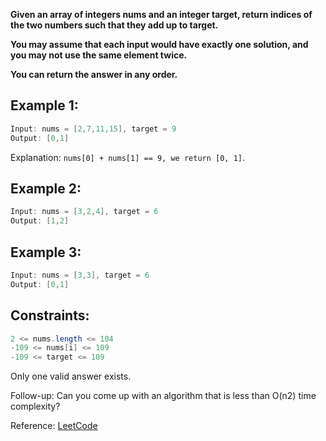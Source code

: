 **Given an array of integers nums and an integer target, return indices of the two numbers such that they add up to target.**

**You may assume that each input would have exactly one solution, and you may not use the same element twice.**

**You can return the answer in any order.**

 

## Example 1:
```Java
Input: nums = [2,7,11,15], target = 9
Output: [0,1]
```
Explanation: ```nums[0] + nums[1] == 9, we return [0, 1]```.


## Example 2:
```Java
Input: nums = [3,2,4], target = 6
Output: [1,2]
```


## Example 3:
```Java
Input: nums = [3,3], target = 6
Output: [0,1]
```
 

## Constraints:
```Java
2 <= nums.length <= 104
-109 <= nums[i] <= 109
-109 <= target <= 109
```
Only one valid answer exists.
 

Follow-up: Can you come up with an algorithm that is less than O(n2) time complexity?


Reference: [LeetCode](https://leetcode.com/problems/two-sum/ "LeetCode")